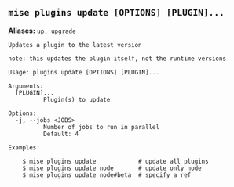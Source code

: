 ## `mise plugins update [OPTIONS] [PLUGIN]...`

**Aliases:** `up, upgrade`

```text
Updates a plugin to the latest version

note: this updates the plugin itself, not the runtime versions

Usage: plugins update [OPTIONS] [PLUGIN]...

Arguments:
  [PLUGIN]...
          Plugin(s) to update

Options:
  -j, --jobs <JOBS>
          Number of jobs to run in parallel
          Default: 4

Examples:

    $ mise plugins update            # update all plugins
    $ mise plugins update node       # update only node
    $ mise plugins update node#beta  # specify a ref
```
